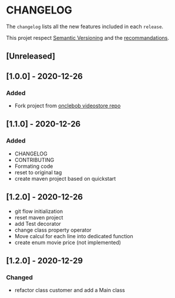 # CHANGELOG

The `changelog` lists all the new features included in each  `release`.

This projet respect [Semantic Versioning](https://semver.org/) and the [recommandations](https://keepachangelog.com/en/1.0.0/).

## [Unreleased]
## [1.0.0] - 2020-12-26
### Added
- Fork project from [onclebob videostore repo](https://github.com/unclebob/videostore)

## [1.1.0] - 2020-12-26
### Added
- CHANGELOG
- CONTRIBUTING
- Formating code
- reset to original tag
- create maven project based on quickstart

## [1.2.0] - 2020-12-26
- git flow initialization
- reset maven project
- add Test decorator
- change class property operator
- Move calcul for each line into dedicated function
- create enum movie price (not implemented)

## [1.2.0] - 2020-12-29
### Changed
- refactor class customer and add a Main class